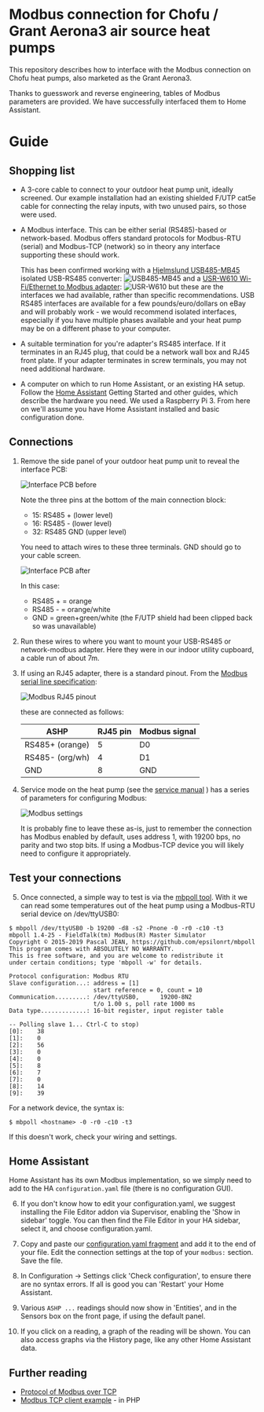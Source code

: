 Modbus connection for Chofu / Grant Aerona3 air source heat pumps
=================================================================

This repository describes how to interface with the Modbus connection on
Chofu heat pumps, also marketed as the Grant Aerona3.

Thanks to guesswork and reverse engineering, tables of Modbus parameters are
provided.  We have successfully interfaced them to Home Assistant.

Guide
=====

Shopping list
-------------

 * A 3-core cable to connect to your outdoor heat pump unit, ideally
   screened.  Our example installation had an existing shielded F/UTP cat5e cable for
   connecting the relay inputs, with two unused pairs, so those were used.

 * A Modbus interface.  This can be either serial (RS485)-based or
   network-based.  Modbus offers standard protocols for Modbus-RTU (serial)
   and Modbus-TCP (network) so in theory any interface supporting these
   should work.

   This has been confirmed working with a [Hjelmslund
   USB485-MB45](https://hjelmslund.eu/) isolated USB-RS485 converter:
   ![USB485-MB45](https://hjelmslund.eu/images/RS485%20cable%20modbus.jpg)
   and a [USR-W610 Wi-Fi/Ethernet to Modbus adapter](https://www.amazon.co.uk/gp/product/B07DNWM62H/):
   ![USR-W610](https://m.media-amazon.com/images/I/71+CJam-CKL._AC_SL1100_.jpg)
   but these are the interfaces we had available, rather than specific
   recommendations.  USB RS485 interfaces are available for a few pounds/euro/dollars on
   eBay and will probably work - we would recommend isolated interfaces,
   especially if you have multiple phases available and your heat pump may
   be on a different phase to your computer.

 * A suitable termination for you're adapter's RS485 interface.  If it
   terminates in an RJ45 plug, that could be a
   network wall box and RJ45 front plate.  If your adapter terminates in screw
   terminals, you may not need additional hardware.

 * A computer on which to run Home Assistant, or an existing HA setup. 
   Follow the [Home Assistant](https://www.home-assistant.io/) Getting
   Started and other guides, which describe the hardware you need.  We used a Raspberry
   Pi 3.  From here on we'll assume you have Home Assistant installed and
   basic configuration done.


Connections
-----------

1. Remove the side panel of your outdoor heat pump unit to reveal the interface PCB:

   ![Interface PCB before](images/ashp-interface-pcb-before.jpg)

   Note the three pins at the bottom of the main connection block:
   
   * 15: RS485 + (lower level)
   * 16: RS485 - (lower level)
   * 32: RS485 GND (upper level)

   You need to attach wires to these three terminals.  GND should go to your
   cable screen.

   ![Interface PCB after](images/ashp-interface-pcb-after.jpg)

   In this case:

   * RS485 + = orange
   * RS485 - = orange/white
   * GND = green+green/white (the F/UTP shield had been clipped back so was unavailable)

2. Run these wires to where you want to mount your USB-RS485 or network-modbus
   adapter.  Here they were in our indoor utility cupboard, a cable run of
   about 7m.

3. If using an RJ45 adapter, there is a standard pinout.  From the [Modbus
   serial line specification](https://www.modbus.org/docs/Modbus_over_serial_line_V1_02.pdf):

   ![Modbus RJ45 pinout](images/modbus-rj45.png)

   these are connected as follows:

   | ASHP            | RJ45 pin    | Modbus signal |
   |-----------------|-------------|---------------|
   | RS485+ (orange) | 5           | D0            |
   | RS485- (org/wh) | 4           | D1            |
   | GND             | 8           | GND           |

4. Service mode on the heat pump (see the [service manual](https://github.com/aerona-chofu-ashp/docs/blob/main/Chofu/R32/SERVICE%20MANUAL_AEYC-xx42%2C-xx43XU-GR%20%28RA-98%285%29%29.pdf) )
   has a series of parameters for configuring Modbus:

   ![Modbus settings](images/modbus-settings.png)

   It is probably fine to leave these as-is, just to remember the connection 
   has Modbus enabled by default,
   uses address 1, with 19200 bps, no parity and two stop bits.  If using a
   Modbus-TCP device you will likely need to configure it appropriately.

Test your connections
---------------------

5. Once connected, a simple way to test is via the [mbpoll
   tool](https://github.com/epsilonrt/mbpoll).
   With it we
   can read some temperatures out of the heat pump using a Modbus-RTU serial
   device on /dev/ttyUSB0:

```
$ mbpoll /dev/ttyUSB0 -b 19200 -d8 -s2 -Pnone -0 -r0 -c10 -t3
mbpoll 1.4-25 - FieldTalk(tm) Modbus(R) Master Simulator
Copyright © 2015-2019 Pascal JEAN, https://github.com/epsilonrt/mbpoll
This program comes with ABSOLUTELY NO WARRANTY.
This is free software, and you are welcome to redistribute it
under certain conditions; type 'mbpoll -w' for details.

Protocol configuration: Modbus RTU
Slave configuration...: address = [1]
                        start reference = 0, count = 10
Communication.........: /dev/ttyUSB0,      19200-8N2 
                        t/o 1.00 s, poll rate 1000 ms
Data type.............: 16-bit register, input register table

-- Polling slave 1... Ctrl-C to stop)
[0]: 	38
[1]: 	0
[2]: 	56
[3]: 	0
[4]: 	0
[5]: 	8
[6]: 	7
[7]: 	0
[8]: 	14
[9]: 	39
```

   For a network device, the syntax is:
```
$ mbpoll <hostname> -0 -r0 -c10 -t3
```
   If this doesn't work, check your wiring and settings.


Home Assistant
--------------

Home Assistant has its own Modbus implementation, so we simply need to add
to the HA `configuration.yaml` file (there is no configuration GUI).

6. If you don't know how to edit your configuration.yaml, we suggest
   installing the File Editor addon via Supervisor, enabling the 'Show in
   sidebar' toggle.  You can then find the File Editor in your HA sidebar,
   select it, and choose configuration.yaml.

7. Copy and paste our [configuration.yaml fragment](home-assistant/configuration.yaml)
   and add it to the end of your file.  Edit the connection settings at the
   top of your `modbus:` section.  Save the file.

8. In Configuration -> Settings click 'Check configuration', to ensure there
   are no syntax errors.  If all is good you can 'Restart' your Home
   Assistant.

9. Various `ASHP ...` readings should now show in 'Entities', and in the
   Sensors box on the front page, if using the default panel.

10. If you click on a reading, a graph of the reading will be shown.  You
   can also access graphs via the History page, like any other Home Assistant
   data.


Further reading
---------------

* [Protocol of Modbus over TCP](http://www.simplymodbus.ca/TCP.htm)
* [Modbus TCP client example](https://github.com/aldas/modbus-tcp-client/blob/master/examples/rtu.php) - in PHP
